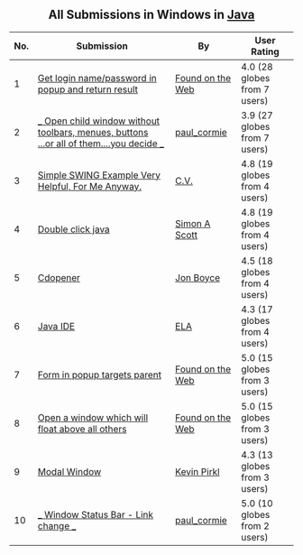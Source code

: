 ﻿<div align="center">

## All Submissions in Windows in [Java](../ByWorld/java.md)

</div>

No.  | Submission | By   | User Rating
---- | ---------- | ---- | -----------
1 | [Get login name/password in popup and return result<br />](https://github.com/Planet-Source-Code/found-on-the-web-get-login-name-password-in-popup-and-return-result__2-241) | [Found on the Web](../ByAuthor/found-on-the-web.md) | 4.0 (28 globes from 7 users)
2 | [\_ Open child window without toolbars, menues, buttons \.\.\.or all of them\.\.\.\.you decide \_<br />](https://github.com/Planet-Source-Code/paul-cormie-open-child-window-without-toolbars-menues-buttons-or-all-of-them-you-decide__2-2014) | [paul\_cormie](../ByAuthor/paul-cormie.md) | 3.9 (27 globes from 7 users)
3 | [Simple SWING Example Very Helpful, For Me Anyway\.<br />](https://github.com/Planet-Source-Code/c-v-simple-swing-example-very-helpful-for-me-anyway__2-3907) | [C\.V\.](../ByAuthor/c-v.md) | 4.8 (19 globes from 4 users)
4 | [Double click java<br />](https://github.com/Planet-Source-Code/simon-a-scott-double-click-java__2-4119) | [Simon A Scott](../ByAuthor/simon-a-scott.md) | 4.8 (19 globes from 4 users)
5 | [Cdopener<br />](https://github.com/Planet-Source-Code/jon-boyce-cdopener__2-1659) | [Jon Boyce](../ByAuthor/jon-boyce.md) | 4.5 (18 globes from 4 users)
6 | [Java IDE<br />](https://github.com/Planet-Source-Code/ela-java-ide__2-2381) | [ELA](../ByAuthor/ela.md) | 4.3 (17 globes from 4 users)
7 | [Form in popup targets parent<br />](https://github.com/Planet-Source-Code/found-on-the-web-form-in-popup-targets-parent__2-232) | [Found on the Web](../ByAuthor/found-on-the-web.md) | 5.0 (15 globes from 3 users)
8 | [Open a window which will float above all others<br />](https://github.com/Planet-Source-Code/found-on-the-web-open-a-window-which-will-float-above-all-others__2-234) | [Found on the Web](../ByAuthor/found-on-the-web.md) | 5.0 (15 globes from 3 users)
9 | [Modal Window<br />](https://github.com/Planet-Source-Code/kevin-pirkl-modal-window__2-2201) | [Kevin Pirkl](../ByAuthor/kevin-pirkl.md) | 4.3 (13 globes from 3 users)
10 | [\_ Window Status Bar \- Link change \_<br />](https://github.com/Planet-Source-Code/paul-cormie-window-status-bar-link-change__2-2035) | [paul\_cormie](../ByAuthor/paul-cormie.md) | 5.0 (10 globes from 2 users)
